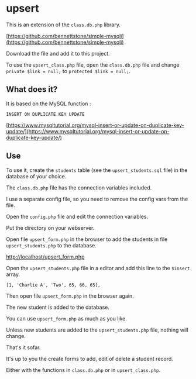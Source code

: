 # upsert
This is an extension of the `class.db.php` library.

[https://github.com/bennettstone/simple-mysqli](https://github.com/bennettstone/simple-mysqli)

Download the file and add it to this project.

To use the `upsert_class.php` file, open the `class.db.php` file and change `private $link = null;` to `protected $link = null;`.

## What does it?

It is based on the MySQL function :

`INSERT ON DUPLICATE KEY UPDATE`

[https://www.mysqltutorial.org/mysql-insert-or-update-on-duplicate-key-update/](https://www.mysqltutorial.org/mysql-insert-or-update-on-duplicate-key-update/)

## Use

To use it, create the `students` table (see the `upsert_students.sql` file) in the database of your choice.

The `class.db.php` file has the connection variables included.

I use a separate config file, so you need to remove the config vars from the file.

Open the `config.php` file and edit the connection variables.

Put the directory on your webserver.

Open file `upsert_form.php` in the browser to add the students in file `upsert_students.php` to the database.

[http://localhost/upsert_form.php](http://localhost/upsert_form.php)

Open the `upsert_students.php` file in a editor and add this line to the `$insert` array.

```
[1, 'Charlie A', 'Two', 65, 66, 65],
```

Then open file `upsert_form.php` in the browser again.

The new student is added to the database.

You can use `upsert_form.php` as much as you like.

Unless new students are added to the `upsert_students.php` file, nothing will change.

That's it sofar.

It's up to you the create forms to add, edit of delete a student record.

Either with the functions in `class.db.php` or in `upsert_class.php`.
